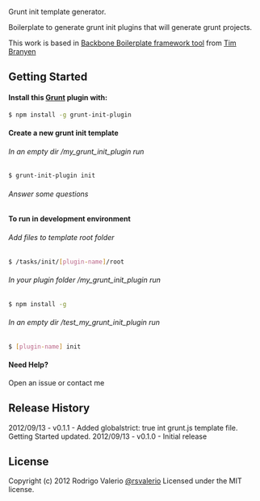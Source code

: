 Grunt init template generator.

Boilerplate to generate grunt init plugins that will generate grunt projects.

This work is based in [Backbone Boilerplate framework tool](https://github.com/backbone-boilerplate/grunt-bbb) from [Tim Branyen](https://github.com/tbranyen)

## Getting Started ##

#### Install this [Grunt](https://github.com/cowboy/grunt) plugin with: ####
``` bash
$ npm install -g grunt-init-plugin
```


#### Create a new grunt init template ####

###### In an empty dir /my_grunt_init_plugin run ######
``` bash
$ grunt-init-plugin init
```
###### Answer some questions #######


#### To run in development environment ####

###### Add files to template root folder ######
``` bash
$ /tasks/init/[plugin-name]/root
```

###### In your plugin folder /my_grunt_init_plugin run ######
``` bash
$ npm install -g
```

###### In an empty dir /test_my_grunt_init_plugin run ######
``` bash
$ [plugin-name] init
```

#### Need Help? ####

Open an issue or contact me


## Release History ##

2012/09/13 - v0.1.1 - Added globalstrict: true int grunt.js template file. Getting Started updated.
2012/09/13 - v0.1.0 - Initial release


## License
Copyright (c) 2012 Rodrigo Valerio [@rsvalerio](http://twitter.com/rsvalerio)
Licensed under the MIT license.